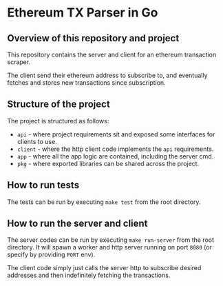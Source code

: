 # Ethereum TX Parser in Go

## Overview of this repository and project

This repository contains the server and client for an ethereum transaction scraper.

The client send their ethereum address to subscribe to, and eventually fetches and stores new transactions since subscription.

## Structure of the project

The project is structured as follows:

- `api` - where project requirements sit and exposed some interfaces for clients to use.
- `client` - where the http client code implements the `api` requirements.
- `app` - where all the app logic are contained, including the server cmd.
- `pkg` - where exported libraries can be shared across the project.

## How to run tests

The tests can be run by executing `make test` from the root directory.

## How to run the server and client

The server codes can be run by executing `make run-server` from the root directory. It will spawn a worker and http server running on port `8080` (or specify by providing `PORT` env).

The client code simply just calls the server http to subscribe desired addresses and then indefinitely fetching the transactions.
